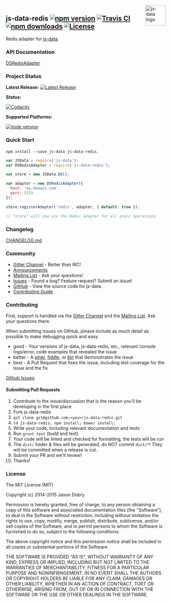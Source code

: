 <img src="https://raw.githubusercontent.com/js-data/js-data/master/js-data.png" alt="js-data logo" title="js-data" align="right" width="64" height="64" />

## js-data-redis [![npm version](https://img.shields.io/npm/v/js-data-redis.svg?style=flat-square)](https://www.npmjs.org/package/js-data-redis) [![Travis CI](https://img.shields.io/travis/js-data/js-data-redis.svg?style=flat-square)](https://travis-ci.org/js-data/js-data-redis) [![npm downloads](https://img.shields.io/npm/dm/js-data-redis.svg?style=flat-square)](https://www.npmjs.org/package/js-data-redis) [![License](https://img.shields.io/badge/license-MIT-blue.svg?style=flat-square)](https://github.com/js-data/js-data-redis/blob/master/LICENSE)

Redis adapter for [js-data](http://www.js-data.io/).

### API Documentation
[DSRedisAdapter](http://www.js-data.io/docs/dsredisadapter)

### Project Status

__Latest Release:__ [![Latest Release](https://img.shields.io/github/release/js-data/js-data-redis.svg?style=flat-square)](https://github.com/js-data/js-data-redis/releases)

__Status:__

[![Codacity](https://img.shields.io/codacy/64cca2890a594370a5c9f4d5c0e3fcc3.svg?style=flat-square)](https://www.codacy.com/public/jasondobry/js-data-redis/dashboard)

__Supported Platforms:__

[![node version](https://img.shields.io/badge/Node-0.10%2B-green.svg?style=flat-square)](https://github.com/js-data/js-data)

### Quick Start
`npm install --save js-data js-data-redis`.

```js
var JSData = require('js-data');
var DSRedisAdapter = require('js-data-redis');

var store = new JSData.DS();

var adapter = new DSRedisAdapter({
  host: 'my.domain.com',
  port: 3333
});

store.registerAdapter('redis', adapter, { default: true });

// "store" will now use the Redis adapter for all async operations
```

### Changelog
[CHANGELOG.md](https://github.com/js-data/js-data-redis/blob/master/CHANGELOG.md)

### Community
- [Gitter Channel](https://gitter.im/js-data/js-data) - Better than IRC!
- [Announcements](http://www.js-data.io/blog)
- [Mailing List](https://groups.io/org/groupsio/jsdata) - Ask your questions!
- [Issues](https://github.com/js-data/js-data-redis/issues) - Found a bug? Feature request? Submit an issue!
- [GitHub](https://github.com/js-data/js-data-redis) - View the source code for js-data.
- [Contributing Guide](https://github.com/js-data/js-data-redis/blob/master/CONTRIBUTING.md)

### Contributing

First, support is handled via the [Gitter Channel](https://gitter.im/js-data/js-data) and the [Mailing List](https://groups.io/org/groupsio/jsdata). Ask your questions there.

When submitting issues on GitHub, please include as much detail as possible to make debugging quick and easy.

- good - Your versions of js-data, js-data-redis, etc., relevant console logs/error, code examples that revealed the issue
- better - A [plnkr](http://plnkr.co/), [fiddle](http://jsfiddle.net/), or [bin](http://jsbin.com/?html,output) that demonstrates the issue
- best - A Pull Request that fixes the issue, including test coverage for the issue and the fix

[Github Issues](https://github.com/js-data/js-data-redis/issues).

#### Submitting Pull Requests

1. Contribute to the issue/discussion that is the reason you'll be developing in the first place
1. Fork js-data-redis
1. `git clone git@github.com:<you>/js-data-redis.git`
1. `cd js-data-redis; npm install; bower install;`
1. Write your code, including relevant documentation and tests
1. Run `grunt test` (build and test)
1. Your code will be linted and checked for formatting, the tests will be run
1. The `dist/` folder & files will be generated, do NOT commit `dist/*`! They will be committed when a release is cut.
1. Submit your PR and we'll review!
1. Thanks!

### License

The MIT License (MIT)

Copyright (c) 2014-2015 Jason Dobry

Permission is hereby granted, free of charge, to any person obtaining a copy
of this software and associated documentation files (the "Software"), to deal
in the Software without restriction, including without limitation the rights
to use, copy, modify, merge, publish, distribute, sublicense, and/or sell
copies of the Software, and to permit persons to whom the Software is
furnished to do so, subject to the following conditions:

The above copyright notice and this permission notice shall be included in all
copies or substantial portions of the Software.

THE SOFTWARE IS PROVIDED "AS IS", WITHOUT WARRANTY OF ANY KIND, EXPRESS OR
IMPLIED, INCLUDING BUT NOT LIMITED TO THE WARRANTIES OF MERCHANTABILITY,
FITNESS FOR A PARTICULAR PURPOSE AND NONINFRINGEMENT. IN NO EVENT SHALL THE
AUTHORS OR COPYRIGHT HOLDERS BE LIABLE FOR ANY CLAIM, DAMAGES OR OTHER
LIABILITY, WHETHER IN AN ACTION OF CONTRACT, TORT OR OTHERWISE, ARISING FROM,
OUT OF OR IN CONNECTION WITH THE SOFTWARE OR THE USE OR OTHER DEALINGS IN THE
SOFTWARE.
